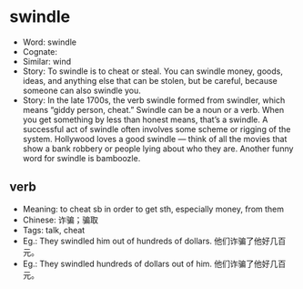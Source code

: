 # swindle

- Word: swindle
- Cognate: 
- Similar: wind
- Story: To swindle is to cheat or steal. You can swindle money, goods, ideas, and anything else that can be stolen, but be careful, because someone can also swindle you.
- Story: In the late 1700s, the verb swindle formed from swindler, which means “giddy person, cheat.” Swindle can be a noun or a verb. When you get something by less than honest means, that’s a swindle. A successful act of swindle often involves some scheme or rigging of the system. Hollywood loves a good swindle — think of all the movies that show a bank robbery or people lying about who they are. Another funny word for swindle is bamboozle.

## verb

- Meaning: to cheat sb in order to get sth, especially money, from them
- Chinese: 诈骗；骗取
- Tags: talk, cheat
- Eg.: They swindled him out of hundreds of dollars. 他们诈骗了他好几百元。
- Eg.: They swindled hundreds of dollars out of him. 他们诈骗了他好几百元。


